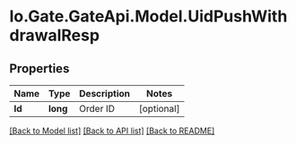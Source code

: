 
# Io.Gate.GateApi.Model.UidPushWithdrawalResp

## Properties

Name | Type | Description | Notes
------------ | ------------- | ------------- | -------------
**Id** | **long** | Order ID | [optional] 

[[Back to Model list]](../README.md#documentation-for-models)
[[Back to API list]](../README.md#documentation-for-api-endpoints)
[[Back to README]](../README.md)
